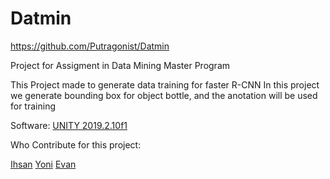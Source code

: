 # Datmin

https://github.com/Putragonist/Datmin

Project for Assigment in Data Mining Master Program

This Project made to generate data training for faster R-CNN
In this project we generate bounding box for object bottle, and the anotation will be used for training

Software: [UNITY 2019.2.10f1](https://unity3d.com/get-unity/download/archive)

Who Contribute for this project:

[Ihsan](https://github.com/Putragonist)
[Yoni](https://github.com/yoniawi)
[Evan](https://github.com/DunnoWho)
